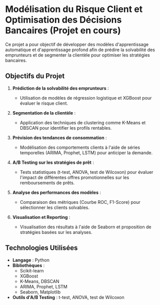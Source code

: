# Modélisation du Risque Client et Optimisation des Décisions Bancaires (Projet en cours)

Ce projet a pour objectif de développer des modèles d'apprentissage automatique et d'apprentissage profond afin de prédire la solvabilité des emprunteurs et de segmenter la clientèle pour optimiser les stratégies bancaires.

## Objectifs du Projet

1. **Prédiction de la solvabilité des emprunteurs** : 
   - Utilisation de modèles de régression logistique et XGBoost pour évaluer le risque client.

2. **Segmentation de la clientèle** : 
   - Application des techniques de clustering comme K-Means et DBSCAN pour identifier les profils rentables.

3. **Prévision des tendances de consommation** : 
   - Modélisation des comportements clients à l'aide de séries temporelles (ARIMA, Prophet, LSTM) pour anticiper la demande.

4. **A/B Testing sur les stratégies de prêt** : 
   - Tests statistiques (t-test, ANOVA, test de Wilcoxon) pour évaluer l'impact de différentes offres promotionnelles sur les remboursements de prêts.

5. **Analyse des performances des modèles** : 
   - Comparaison des métriques (Courbe ROC, F1-Score) pour sélectionner les clients solvables.

6. **Visualisation et Reporting** : 
   - Visualisation des résultats à l'aide de Seaborn et proposition de stratégies basées sur les analyses.

## Technologies Utilisées

- **Langage** : Python
- **Bibliothèques** : 
  - Scikit-learn
  - XGBoost
  - K-Means, DBSCAN
  - ARIMA, Prophet, LSTM
  - Seaborn, Matplotlib
- **Outils d'A/B Testing** : t-test, ANOVA, test de Wilcoxon
